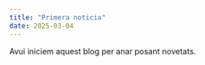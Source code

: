 ```yaml
---
title: "Primera noticia"
date: 2025-03-04
---
```

Avui iniciem aquest blog per anar posant novetats.
